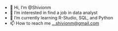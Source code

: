 - 👋 Hi, I’m @Shivionm
- 👀 I’m interested in find a job in data analyst
- 🌱 I’m currently learning  R-Studio, SQL, and Python
- 📫 How to reach me ...shivionm@gmail.com

<!---
Shivionm/Shivionm is a ✨ special ✨ repository because its `README.md` (this file) appears on your GitHub profile.
You can click the Preview link to take a look at your changes.
--->
